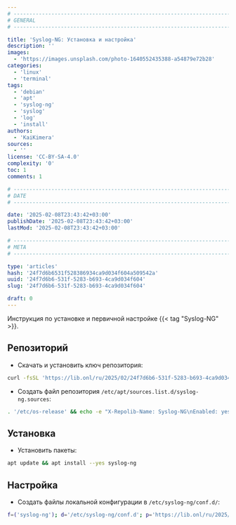 ```yaml
---
# -------------------------------------------------------------------------------------------------------------------- #
# GENERAL
# -------------------------------------------------------------------------------------------------------------------- #

title: 'Syslog-NG: Установка и настройка'
description: ''
images:
  - 'https://images.unsplash.com/photo-1640552435388-a54879e72b28'
categories:
  - 'linux'
  - 'terminal'
tags:
  - 'debian'
  - 'apt'
  - 'syslog-ng'
  - 'syslog'
  - 'log'
  - 'install'
authors:
  - 'KaiKimera'
sources:
  - ''
license: 'CC-BY-SA-4.0'
complexity: '0'
toc: 1
comments: 1

# -------------------------------------------------------------------------------------------------------------------- #
# DATE
# -------------------------------------------------------------------------------------------------------------------- #

date: '2025-02-08T23:43:42+03:00'
publishDate: '2025-02-08T23:43:42+03:00'
lastMod: '2025-02-08T23:43:42+03:00'

# -------------------------------------------------------------------------------------------------------------------- #
# META
# -------------------------------------------------------------------------------------------------------------------- #

type: 'articles'
hash: '24f7d6b6531f528386934ca9d034f604a509542a'
uuid: '24f7d6b6-531f-5283-b693-4ca9d034f604'
slug: '24f7d6b6-531f-5283-b693-4ca9d034f604'

draft: 0
---
```


Инструкция по установке и первичной настройке {{< tag "Syslog-NG" >}}.

<!--more-->

## Репозиторий

- Скачать и установить ключ репозитория:

```bash
curl -fsSL 'https://lib.onl/ru/2025/02/24f7d6b6-531f-5283-b693-4ca9d034f604/syslog-ng.asc' | gpg --dearmor -o '/etc/apt/keyrings/syslog-ng.gpg'
```

- Создать файл репозитория `/etc/apt/sources.list.d/syslog-ng.sources`:

```bash
. '/etc/os-release' && echo -e "X-Repolib-Name: Syslog-NG\nEnabled: yes\nTypes: deb\nURIs: https://ose-repo.syslog-ng.com/apt\nSuites: stable\nComponents: ${ID}-${VERSION_CODENAME}\nSigned-By: /etc/apt/keyrings/syslog-ng.gpg\n" | tee '/etc/apt/sources.list.d/syslog-ng.sources' > '/dev/null'
```

## Установка

- Установить пакеты:

```bash
apt update && apt install --yes syslog-ng
```

## Настройка

- Создать файлы локальной конфигурации в `/etc/syslog-ng/conf.d/`:

```bash
f=('syslog-ng'); d='/etc/syslog-ng/conf.d'; p='https://lib.onl/ru/2025/02/24f7d6b6-531f-5283-b693-4ca9d034f604'; for i in "${f[@]}"; do curl -fsSLo "${d}/90-${i}.local.conf" "${p}/${i}.conf"; done
```
